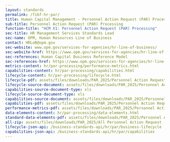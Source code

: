 ```yaml
---
layout: standards
permalink: /fibf-hr-par/
title: Human Capital Management - Personnel Action Request (PAR) Processing
sub-title: Personnel Action Request (PAR) Processing
function-title: "HCM X1: Personnel Action Request (PAR) Processing"
sec-title: HR Management Services Standards Lead
sec-name: OPM, Human Resources Line of Business
contact: HRLoB@opm.gov
sec-website: www.opm.gov/services-for-agencies/hr-line-of-business/
sec-website-href: https://www.opm.gov/services-for-agencies/hr-line-of-business/
sec-references: Human Capital Business Reference Model
sec-references-href: https://www.opm.gov/services-for-agencies/hr-line-of-business/hc-business-reference-model/
metrics-content: hr/par-processing/performance-metrics.html
capabilities-content: hr/par-processing/capabilities.html
lifecycle-content: hr/par-processing/lifecycle.html
lifecycle-pdf: assets/files/downloads/PAR_2025/Personnel Action Request (PAR) Processing Business Lifecycle.xlsx
lifecycle-source-document: assets/files/downloads/PAR_2025/Personnel Action Request (PAR) Processing Business Lifecycle.xlsx
capabilities-source-document-type: xls
lifecycle-source-document-type: xls
capabilities-source-document: assets/files/downloads/PAR_2025/Personnel Action Request (PAR) Processing Business Capabilities List.xlsx
capabilities-pdf: assets/files/downloads/PAR_2025/Personnel Action Request (PAR) Processing Business Capabilities List.xlsx
performance-metrics-pdf: assets/files/downloads/PAR_2025/Personnel Action Request (PAR) Processing Service Measures.xlsx
data-elements-content: hr/par-processing/data-elements.html
standard-data-elements-pdf: assets/files/downloads/PAR_2025/Personnel Action Request (PAR) Processing Standard Data Elements.xlsx
all-zip: assets/files/downloads/PAR_2025/All Personnel Action Request (PAR) Processing.zip
lifecycle-json-api: /business-standards-api/hr/par/business-lifecycle
capabilities-json-api: /business-standards-api/hr/par/capabilities
---
```

